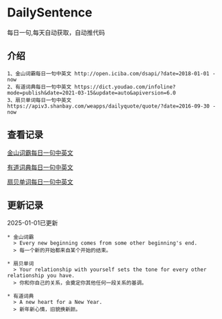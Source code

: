 # DailySentence

每日一句,每天自动获取，自动推代码

## 介绍

```
1、金山词霸每日一句中英文 http://open.iciba.com/dsapi/?date=2018-01-01 - now
2、有道词典每日一句中英文 https://dict.youdao.com/infoline?mode=publish&date=2021-03-15&update=auto&apiversion=6.0
3、扇贝单词每日一句中英文 https://apiv3.shanbay.com/weapps/dailyquote/quote/?date=2016-09-30 - now
```

## 查看记录

[金山词霸每日一句中英文](./data/iciba/)

[有道词典每日一句中英文](./data/youdao/)

[扇贝单词每日一句中英文](./data/shanbay/)

## 更新记录
2025-01-01已更新 
```
* 金山词霸
  > Every new beginning comes from some other beginning's end.
  > 每一个新的开始都来自某个开始的结束。

* 扇贝单词
  > Your relationship with yourself sets the tone for every other relationship you have.
  > 你和你自己的关系，会奠定你其他任何一段关系的基调。

* 有道词典
  > A new heart for a New Year.
  > 新年新心情，旧貌换新颜。

```
